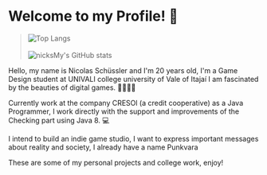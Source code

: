 # **Welcome to my Profile!** 🐀
>![Top Langs](https://github-readme-stats.vercel.app/api/top-langs/?username=nicksMy&layout=compact&theme=radical)
><br>
><br>
>![nicksMy's GitHub stats](https://github-readme-stats.vercel.app/api?username=nicksMy&show_icons=true&theme=radical)
<p>Hello, my name is Nicolas Schüssler and I'm 20 years old, I'm a Game Design student at UNIVALI college
university of Vale of Itajaí I am fascinated by the beauties of digital games. 🔎🎲👾🔫
<p>Currently work at the company CRESOl (a credit cooperative) as a Java Programmer, I work directly with the support and improvements of the Checking part using Java 8. 💻
<p>I intend to build an indie game studio, I want to express important messages about reality and society, I already have a name Punkvara
<p>These are some of my personal projects and college work, enjoy! 
